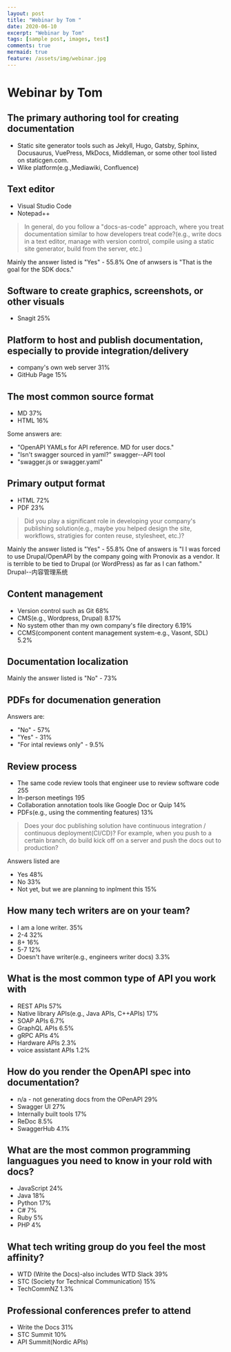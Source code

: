 ```yaml
---
layout: post
title: "Webinar by Tom "
date: 2020-06-10
excerpt: "Webinar by Tom"
tags: [sample post, images, test]
comments: true
mermaid: true
feature: /assets/img/webinar.jpg
---
```

# Webinar by Tom
## The primary authoring tool for creating documentation
- Static site generator tools such as Jekyll, Hugo, Gatsby, Sphinx, Docusaurus, VuePress, MkDocs, Middleman, or some other tool listed on staticgen.com.
- Wike platform(e.g.,Mediawiki, Confluence)

## Text editor
- Visual Studio Code
- Notepad++

>In general, do you follow a "docs-as-code" approach, where you treat documentation similar to how developers treat code?(e.g., write docs in a text editor, manage with version control, compile using a static site generator, build from the server, etc.)

Mainly the answer listed is "Yes" - 55.8%
One of anwsers is "That is the goal for the SDK docs."
## Software to create graphics, screenshots, or other visuals
- Snagit 25%

## Platform to host and publish documentation, especially to provide integration/delivery
- company's own web server 31%
- GitHub Page 15%

## The most common source format 
- MD 37%
- HTML 16%

Some answers are:
- "OpenAPI YAMLs for API reference. MD for user docs." 
- "Isn't swagger sourced in yaml?" swagger--API tool
- "swagger.js or swagger.yaml"

## Primary output format
- HTML 72%
- PDF 23%

>Did you play a significant role in developing your company's publishing solution(e.g., maybe you helped design the site, workflows, stratigies for conten reuse, stylesheet, etc.)?

Mainly the answer listed is "Yes" - 55.8%
One of answers is "I I was forced to use Drupal/OpenAPI by the company going with Pronovix as a vendor. It is terrible to be tied to Drupal (or WordPress) as far as I can fathom." Drupal--内容管理系统
## Content management
- Version control such as Git 68%
- CMS(e.g., Wordpress, Drupal) 8.17%
- No system other than my own company's file directory 6.19%
- CCMS(component content management system-e.g., Vasont, SDL) 5.2%

## Documentation localization
Mainly the answer listed is "No" - 73%

## PDFs for documenation generation
Answers are:
- "No" - 57%
- "Yes" - 31%
- "For intal reviews only" - 9.5%

## Review process
- The same code review tools that engineer use to review software code 255
- In-person meetings 195
- Collaboration annotation tools like Google Doc or Quip 14%
- PDFs(e.g., using the commenting features) 13%

>Does your doc publishing solution have continuous integration / continuous deployment(CI/CD)? For example, when you push to a certain branch, do build kick off on a server and push the docs out to production?

Answers listed are
- Yes 48%
- No 33%
- Not yet, but we are planning to inplment this 15%

## How many tech writers are on your team?
- I am a lone writer. 35%
- 2-4 32%
- 8+ 16%
- 5-7 12%
- Doesn't have writer(e.g., engineers writer docs) 3.3%

## What is the most common type of API you work with
- REST APIs 57%
- Native library APIs(e.g., Java APIs, C++APIs) 17%
- SOAP APIs 6.7%
- GraphQL APIs 6.5%
- gRPC APIs 4%
- Hardware APIs 2.3%
- voice assistant APIs 1.2%

## How do you render the OpenAPI spec into documentation?
- n/a - not generating docs from the OPenAPI 29%
- Swagger UI 27%
- Internally built tools 17%
- ReDoc 8.5%
- SwaggerHub 4.1%

## What are the most common programming languagues you need to know in your rold with docs?
- JavaScript 24%
- Java 18%
- Python 17%
- C# 7%
- Ruby 5%
- PHP 4%

## What tech writing group do you feel the most affinity?
- WTD (Write the Docs)-also includes WTD Slack 39%
- STC (Society for Technical Communication) 15%
- TechCommNZ 1.3%

## Professional conferences prefer to attend
- Write the Docs 31%
- STC Summit 10%
- API Summit(Nordic APIs)

